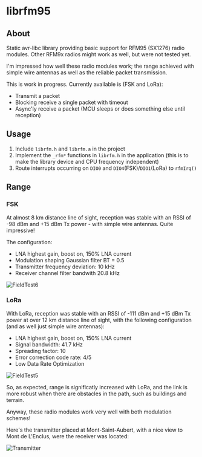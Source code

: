 # librfm95

## About

Static avr-libc library providing basic support for RFM95 (SX1276) radio modules.
Other RFM9x radios might work as well, but were not tested yet.  

I'm impressed how well these radio modules work; the range achieved with 
simple wire antennas as well as the reliable packet transmission.  

This is work in progress. Currently available is (FSK and LoRa):

- Transmit a packet
- Blocking receive a single packet with timeout
- Async'ly receive a packet (MCU sleeps or does something else until reception) 

## Usage

1. Include `librfm.h` and `librfm.a` in the project
2. Implement the `_rfm*` functions in `librfm.h` in the application
(this is to make the library device and CPU frequency independent)
3. Route interrupts occurring on `DIO0` and `DIO4`(FSK)/`DIO1`(LoRa) to `rfmIrq()`

## Range

### FSK

At almost 8 km distance line of sight, reception was stable with an RSSI of -98 dBm 
and +15 dBm Tx power - with simple wire antennas. Quite impressive!

The configuration:

- LNA highest gain, boost on, 150% LNA current
- Modulation shaping Gaussian filter BT = 0.5
- Transmitter frequency deviation: 10 kHz
- Receiver channel filter bandwith 20.8 kHz

![FieldTest6](https://github.com/user-attachments/assets/7ba77a8e-1384-40ab-b151-372788e90d88)

### LoRa

With LoRa, reception was stable with an RSSI of -111 dBm and +15 dBm Tx power at 
over 12 km distance line of sight, with the following configuration (and as well 
just simple wire antennas):

- LNA highest gain, boost on, 150% LNA current
- Signal bandwidth: 41.7 kHz
- Spreading factor: 10
- Error correction code rate: 4/5
- Low Data Rate Optimization

![FieldTest5](https://github.com/user-attachments/assets/7f1d0ec2-f95d-472f-9510-919c16c1f7f6)

So, as expected, range is significatly increased with LoRa, and the link is more robust 
when there are obstacles in the path, such as buildings and terrain.  

Anyway, these radio modules work very well with both modulation schemes!  

Here's the transmitter placed at Mont-Saint-Aubert, with a nice view to Mont de L'Enclus,
were the receiver was located:

![Transmitter](https://github.com/user-attachments/assets/5ef7898a-f510-4f30-ab93-302a0ff44af7)
